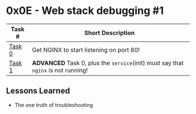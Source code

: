  # 0x0E - Web stack debugging #1
Task # | Short Description
-------|------------
[Task 0](0-nginx_likes_port_80) | Get NGINX to start listening on port 80!
[Task 1](1-debugging_made_short) | **ADVANCED** Task 0, plus the `service`(init) must say that `nginx` is not running!
 ## Lessons Learned
* The one truth of troubleshooting

